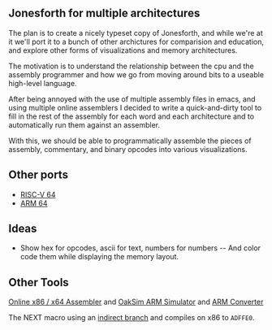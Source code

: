 ## Jonesforth for multiple architectures

The plan is to create a nicely typeset copy of Jonesforth, and while we're
at it we'll port it to a bunch of other archictures for comparision and education,
and explore other forms of visualizations and memory architectures.

The motivation is to understand the relationship between the cpu and the assembly
programmer and how we go from moving around bits to a useable high-level language.

After being annoyed with the use of multiple assembly files in emacs, and using 
multiple online assemblers I decided to write a quick-and-dirty tool to fill in
the rest of the assembly for each word and each architecture and to automatically
run them against an assembler.

With this, we should be able to programmatically assemble the pieces of assembly,
commentary, and binary opcodes into various visualizations.

## Other ports

* [RISC-V 64](https://github.com/jjyr/jonesforth_riscv/)
* [ARM 64](https://github.com/narenratan/jonesforth_arm64_apl/)

## Ideas

- Show hex for opcodes, ascii for text, numbers for numbers -- And color code them while displaying the memory layout.

## Other Tools

[Online x86 / x64 Assembler](https://defuse.ca/online-x86-assembler.htm) and [OakSim ARM Simulator](https://wunkolo.github.io/OakSim/) and [ARM Converter](http://armconverter.com/)

The NEXT macro using an [indirect branch](https://en.wikipedia.org/wiki/Indirect_branch) and compiles on x86 to `ADFFE0`. 





